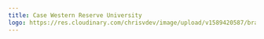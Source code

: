```yaml
---
title: Case Western Reserve University
logo: https://res.cloudinary.com/chrisvdev/image/upload/v1589420587/brands/logo_casewestern_f3pso2.png
---
```

